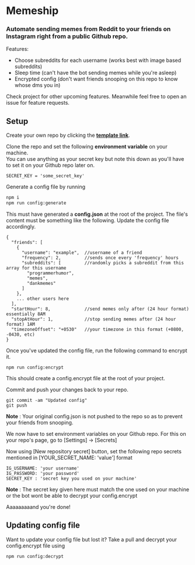 # Memeship

### Automate sending memes from Reddit to your friends on Instagram right from a public Github repo.

Features:
- Choose subreddits for each username (works best with image based subreddits)
- Sleep time (can't have the bot sending memes while you're asleep)
- Encrypted config (don't want friends snooping on this repo to know whose dms you in)

Check project for other upcoming features. 
Meanwhile feel free to open an issue for feature requests.

## Setup

Create your own repo by clicking the **[template link][repo-template-action]**.

Clone the repo and set the following **environment variable** on your machine.  
You can use anything as your secret key but note this down as you'll have to set it on your Github repo later on.

```
SECRET_KEY = 'some_secret_key'
```

Generate a config file by running 
```sh
npm i
npm run config:generate
```

This must have generated a **config.json** at the root of the project.
The file's content must be something like the following. Update the config file accordingly. 
```
{
  "friends": [
    {
      "username": "example",  //username of a friend
      "frequency": 2,         //sends once every 'frequency' hours
      "subreddits": [         //randomly picks a subreddit from this array for this username
        "programmerhumor",
        "memes",
        "dankmemes"
      ]
    },
    ... other users here
  ],
  "startHour": 8,             //send memes only after (24 hour format)  essentially 8AM
  "stopAtHour": 1,            //stop sending memes after (24 hour format) 1AM
  "timezoneOffset": "+0530"   //your timezone in this format (+0800, -0430, etc)
}
```

Once you've updated the config file, run the following command to encrypt it.
```
npm run config:encrypt
```
This should create a config.encrypt file at the root of your project.

Commit and push your changes back to your repo.
```
git commit -am "Updated config"
git push
```
**Note** : Your original config.json is not pushed to the repo so as to prevent your friends from snooping.

We now have to set environment variables on your Github repo.
For this on your repo's page, go to [Settings] -> [Secrets]

Now using [New repository secret] button, set the following repo secrets mentioned in [YOUR_SECRET_NAME: 'value'] format
```
IG_USERNAME: 'your username'
IG_PASSWORD: 'your password'
SECRET_KEY : 'secret key you used on your machine' 
```
**Note** : The secret key given here must match the one used on your machine or the bot wont be able to decrypt your config.encrypt

Aaaaaaaaand you're done!

## Updating config file
Want to update your config file but lost it? 
Take a pull and decrypt your config.encrypt file using 
```
npm run config:decrypt
```

[repo-template-action]: https://github.com/MSandeep96/memeship/generate
